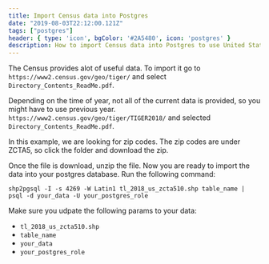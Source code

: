 ```yaml
---
title: Import Census data into Postgres
date: "2019-08-03T22:12:00.121Z"
tags: ["postgres"]
header: { type: 'icon', bgColor: '#2A5480', icon: 'postgres' }
description: How to import Census data into Postgres to use United States Zip Codes in your location based project
---
```


The Census provides alot of useful data.
To import it go to `https://www2.census.gov/geo/tiger/` and select `Directory_Contents_ReadMe.pdf`.

Depending on the time of year, not all of the current data is provided, so you might have to use previous year.
`https://www2.census.gov/geo/tiger/TIGER2018/` and selected `Directory_Contents_ReadMe.pdf`.

In this example, we are looking for zip codes. The zip codes are under ZCTA5, so click the folder and download the zip.

Once the file is download, unzip the file.
Now you are ready to import the data into your postgres database.
Run the following command:
```
shp2pgsql -I -s 4269 -W Latin1 tl_2018_us_zcta510.shp table_name | psql -d your_data -U your_postgres_role
```

Make sure you udpate the following params to your data:
* `tl_2018_us_zcta510.shp`
* `table_name`
* `your_data`
* `your_postgres_role`
